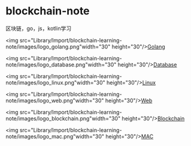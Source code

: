 # blockchain-note
区块链，go，js，kotlin学习

<img src="Library/Import/blockchain-learning-note/images/logo_golang.png"width="30" height="30"/>[Golang](Library/Import/blockchain-learning-note/SUMMARY.md)

<img src="Library/Import/blockchain-learning-note/images/logo_database.png"width="30" height="30"/>[Database](Library/Import/blockchain-learning-note/SUMMARY.md)

<img src="Library/Import/blockchain-learning-note/images/logo_linux.png"width="30" height="30"/>[Linux](Library/Import/blockchain-learning-note/SUMMARY.md)

<img src="Library/Import/blockchain-learning-note/images/logo_web.png"width="30" height="30"/>[Web](Library/Import/blockchain-learning-note/SUMMARY.md)

<img src="Library/Import/blockchain-learning-note/images/logo_blockchain.png"width="30" height="30"/>[Blockchain](Library/Import/blockchain-learning-note/SUMMARY.md)

<img src="Library/Import/blockchain-learning-note/images/logo_mac.png"width="30" height="30"/>[MAC](Library/Import/blockchain-learning-note/SUMMARY.md)